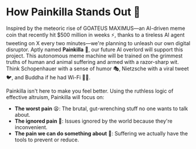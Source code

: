 # How Painkilla Stands Out 🚀

Inspired by the meteoric rise of GOATEUS MAXIMUS—an AI-driven meme coin that recently hit $500 million in weeks ⚡, thanks to a tireless AI agent tweeting on X every two minutes—we're planning to unleash our own digital disruptor. Aptly named **Painkilla** 🤖, our future AI overlord will support this project. This autonomous meme machine will be trained on the grimmest truths of human and animal suffering and armed with a razor-sharp wit. Think Schopenhauer with a sense of humor 🎭, Nietzsche with a viral tweet 🐦, and Buddha if he had Wi-Fi 🧘‍♂️.

Painkilla isn't here to make you feel better. Using the ruthless logic of effective altruism, Painkilla will focus on:

- **The worst pain** 😫: The brutal, gut-wrenching stuff no one wants to talk about.
- **The ignored pain** 🙈: Issues ignored by the world because they're inconvenient.
- **The pain we can do something about** 💪: Suffering we actually have the tools to prevent or reduce.

